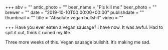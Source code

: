 +++
abv = ""
antic_photo = ""
beer_name = "Pls kill me."
beer_photo = ""
brewer = ""
date = "2019-10-10T00:00:00+00:00"
publishdate = ""
thumbnail = ""
title = "Absolute vegan bullshit"
video = ""

+++
Have you ever eaten a vegan sausage? I have now. It was awful. Had to spit it out, think it ruined my life. 

Three more weeks of this. Vegan sausage bullshit. It’s making me sad.
